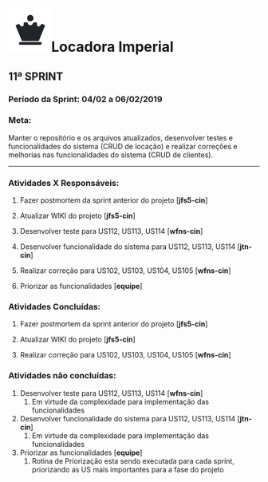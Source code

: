 # ![](./logo.png)Locadora Imperial

## 11ª SPRINT

### Período da Sprint: 04/02 a 06/02/2019

### Meta:  

Manter o repositório e os arquivos atualizados, desenvolver testes e funcionalidades do sistema (CRUD de locação) e realizar correções e melhorias nas funcionalidades do sistema (CRUD de clientes).



****



### Atividades X Responsáveis:

1. Fazer postmortem da sprint anterior do projeto [**jfs5-cin**]

2. Atualizar WIKI do projeto [**jfs5-cin**]

3. Desenvolver teste para US112, US113, US114 [**wfns-cin**]

4. Desenvolver funcionalidade do sistema para US112, US113, US114  [**jtn-cin**]

5. Realizar correção para US102, US103, US104, US105 [**wfns-cin**]

6. Priorizar as funcionalidades [**equipe**]

   

### Atividades Concluídas:

1. Fazer postmortem da sprint anterior do projeto [**jfs5-cin**]

2. Atualizar WIKI do projeto [**jfs5-cin**]

3. Realizar correção para US102, US103, US104, US105 [**wfns-cin**]

   


### Atividades não concluídas:

1. Desenvolver teste para US112, US113, US114 [**wfns-cin**]
   1. Em virtude da complexidade para implementação das funcionalidades
2. Desenvolver funcionalidade do sistema para US112, US113, US114  [**jtn-cin**]
   1. Em virtude da complexidade para implementação das funcionalidades
3. Priorizar as funcionalidades [**equipe**]
   1. Rotina de Priorização esta sendo executada para cada sprint, priorizando as US mais importantes para a fase do projeto